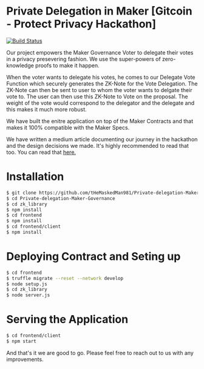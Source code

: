 # Private Delegation in Maker [Gitcoin - Protect Privacy Hackathon]

[![Build Status](https://travis-ci.org/joemccann/dillinger.svg?branch=master)](https://travis-ci.org/joemccann/dillinger)

Our project empowers the Maker Governance Voter to delegate their votes in a privacy presevering fashion. We use the super-powers of zero-knowledge proofs to make it happen. 

When the voter wants to delegate his votes, he comes to our Delegate Vote Function which securely generates the ZK-Note for the Vote Delegation. The ZK-Note can then be sent to user to whom the voter wants to delgate their vote to. The user can then use this ZK-Note to Vote on the proposal. The weight of the vote would correspond to the delegator and the delegate and this makes it much more robust.

We have built the enitre application on top of the Maker Contracts and that makes it 100% compatible with the Maker Specs.

We have written a medium article documenting our journey in the hackathon and the design decisions we made. It's highly recommended to read that too. You can read that [here.](https://medium.com/@akash.minato/privacy-preserving-vote-delegation-in-maker-governance-voting-fd0c03d27ff7)

# Installation

```sh
$ git clone https://github.com/tHeMaskedMan981/Private-delegation-Maker-Governance.git
$ cd Private-delegation-Maker-Governance
$ cd zk_library
$ npm install
$ cd frontend
$ npm install
$ cd frontend/client
$ npm install
````
# Deploying Contract and Seting up 
```sh
$ cd frontend
$ truffle migrate --reset --network develop
$ node setup.js
$ cd zk_library
$ node server.js
```

# Serving the Application
```sh
$ cd frontend/client
$ npm start
```

And that's it we are good to go. Please feel free to reach out to us with any improvements.
